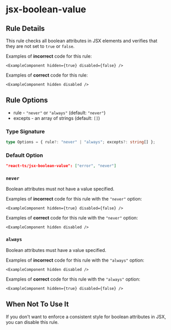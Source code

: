 # jsx-boolean-value

## Rule Details

This rule checks all boolean attributes in JSX elements and verifies that they are not set to `true` or `false`.

Examples of **incorrect** code for this rule:

```tsx
<ExampleComponent hidden={true} disabled={false} />
```

Examples of **correct** code for this rule:

```tsx
<ExampleComponent hidden disabled />
```

## Rule Options

- rule - `"never"` or `"always"` (default: `"never"`)
- excepts - an array of strings (default: `[]`)

### Type Signature

```ts
type Options = { rule?: "never" | "always"; excepts?: string[] };
```

### Default Option

```json
"react-ts/jsx-boolean-value": ["error", "never"]
```

### `never`

Boolean attributes must not have a value specified.

Examples of **incorrect** code for this rule with the `"never"` option:

```tsx
<ExampleComponent hidden={true} disabled={false} />
```

Examples of **correct** code for this rule with the `"never"` option:

```tsx
<ExampleComponent hidden disabled />
```

### `always`

Boolean attributes must have a value specified.

Examples of **incorrect** code for this rule with the `"always"` option:

```tsx
<ExampleComponent hidden disabled />
```

Examples of **correct** code for this rule with the `"always"` option:

```tsx
<ExampleComponent hidden={true} disabled={false} />
```

## When Not To Use It

If you don't want to enforce a consistent style for boolean attributes in JSX, you can disable this rule.
